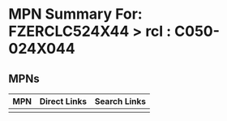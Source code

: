 



# MPN Summary For: FZERCLC524X44 > rcl : C050-024X044

## MPNs
  

|MPN|Direct Links|Search Links|
| :--- | :--- | :--- |
||||
